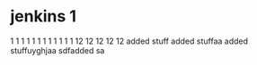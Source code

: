 # jenkins 1
 1
 1
 1
 1
 1
 1
 1
 1
 1
 1
 1
 1
 12
 12
 12
 12
 12
 added stuff
 added stuffaa
 added stuffuyghjaa
sdfadded sa
